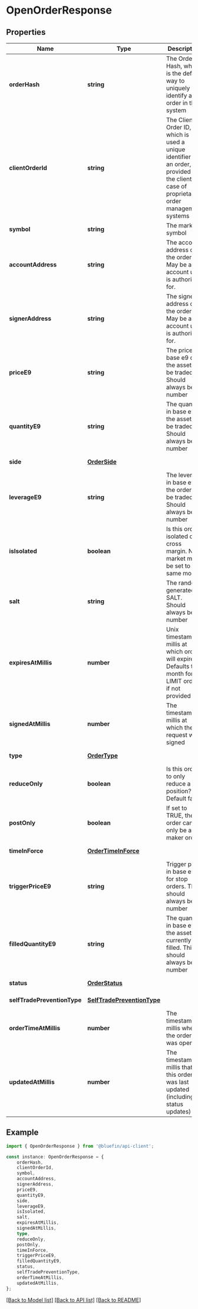 # OpenOrderResponse


## Properties

Name | Type | Description | Notes
------------ | ------------- | ------------- | -------------
**orderHash** | **string** | The Order Hash, which is the default way to uniquely identify an order in the system | [default to undefined]
**clientOrderId** | **string** | The Client Order ID, which is used a unique identifier for an order, provided by the client, in case of proprietary order management systems | [optional] [default to undefined]
**symbol** | **string** | The market symbol | [default to undefined]
**accountAddress** | **string** | The account address of the order. May be an account user is authorized for. | [default to undefined]
**signerAddress** | **string** | The signer address of the order. May be an account user is authorized for. | [default to undefined]
**priceE9** | **string** | The price in base e9 of the asset to be traded. Should always be a number | [default to undefined]
**quantityE9** | **string** | The quantity in base e9 of the asset to be traded. Should always be a number | [default to undefined]
**side** | [**OrderSide**](OrderSide.md) |  | [default to undefined]
**leverageE9** | **string** | The leverage in base e9  of the order to be traded. Should always be a number | [default to undefined]
**isIsolated** | **boolean** | Is this order isolated or cross margin. Note market must be set to the same mode. | [default to false]
**salt** | **string** | The random generated SALT. Should always be a number | [default to undefined]
**expiresAtMillis** | **number** | Unix timestamp in millis at which order will expire. Defaults to 1 month for LIMIT orders if not provided | [default to undefined]
**signedAtMillis** | **number** | The timestamp in millis at which the request was signed | [default to undefined]
**type** | [**OrderType**](OrderType.md) |  | [default to undefined]
**reduceOnly** | **boolean** | Is this order to only reduce a position? Default false | [default to false]
**postOnly** | **boolean** | If set to TRUE, the order can only be a maker order | [default to false]
**timeInForce** | [**OrderTimeInForce**](OrderTimeInForce.md) |  | [default to undefined]
**triggerPriceE9** | **string** | Trigger price in base e9 for stop orders. This should always be a number | [optional] [default to undefined]
**filledQuantityE9** | **string** | The quantity in base e9 of the asset currently filled. This should always be a number | [default to undefined]
**status** | [**OrderStatus**](OrderStatus.md) |  | [default to undefined]
**selfTradePreventionType** | [**SelfTradePreventionType**](SelfTradePreventionType.md) |  | [default to undefined]
**orderTimeAtMillis** | **number** | The timestamp in millis when the order was opened | [default to undefined]
**updatedAtMillis** | **number** | The timestamp in millis that this order was last updated (including status updates) | [default to undefined]

## Example

```typescript
import { OpenOrderResponse } from '@bluefin/api-client';

const instance: OpenOrderResponse = {
    orderHash,
    clientOrderId,
    symbol,
    accountAddress,
    signerAddress,
    priceE9,
    quantityE9,
    side,
    leverageE9,
    isIsolated,
    salt,
    expiresAtMillis,
    signedAtMillis,
    type,
    reduceOnly,
    postOnly,
    timeInForce,
    triggerPriceE9,
    filledQuantityE9,
    status,
    selfTradePreventionType,
    orderTimeAtMillis,
    updatedAtMillis,
};
```

[[Back to Model list]](../README.md#documentation-for-models) [[Back to API list]](../README.md#documentation-for-api-endpoints) [[Back to README]](../README.md)
